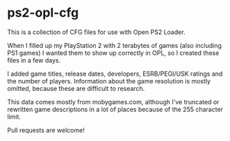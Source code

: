 # ps2-opl-cfg
This is a collection of CFG files for use with Open PS2 Loader.

When I filled up my PlayStation 2 with 2 terabytes of games (also including PS1 games) I wanted them to show up correctly in OPL, so I created these files in a few days.

I added game titles, release dates, developers, ESRB/PEGI/USK ratings and the number of players.
Information about the game resolution is mostly omitted, because these are difficult to research.

This data comes mostly from mobygames.com, although I've truncated or rewritten game descriptions in a lot of places because of the 255 character limit.

Pull requests are welcome!
